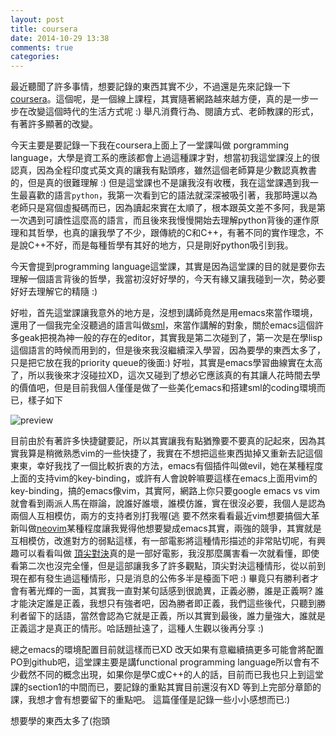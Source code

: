```yaml
---
layout: post
title: coursera
date: 2014-10-29 13:38
comments: true
categories: 
---
```

最近聽聞了許多事情，想要記錄的東西其實不少，不過還是先來記錄一下 [coursera](https://www.coursera.org/)。這個呢，是一個線上課程，其實隨著網路越來越方便，真的是一步一步在改變這個時代的生活方式呢 :) 舉凡消費行為、閱讀方式、老師教課的形式，有著許多顯著的改變。

今天主要是要記錄一下我在coursera上面上了一堂課叫做 porgramming language，大學是資工系的應該都會上過這種課才對，想當初我這堂課沒上的很認真，因為全程印度式英文真的讓我有點頭疼，雖然這個老師算是少數認真教書的，但是真的很難理解 :) 但是這堂課也不是讓我沒有收穫，我在這堂課遇到我一生最喜歡的語言`python`，我第一次看到它的語法就深深被吸引著，我那時還以為老師只是寫個虛擬碼而已，因為讀起來實在太順了，根本跟英文差不多阿，我是第一次遇到可讀性這麼高的語言，而且後來我慢慢開始去理解python背後的運作原理和其哲學，也真的讓我學了不少，跟傳統的C和C++，有著不同的實作理念，不是說C++不好，而是每種哲學有其好的地方，只是剛好python吸引到我。

今天會提到programming language這堂課，其實是因為這堂課的目的就是要你去理解一個語言背後的哲學，我當初沒好好學的，今天有緣又讓我碰到一次，勢必要好好去理解它的精隨 :)

好啦，首先這堂課讓我意外的地方是，沒想到講師竟然是用emacs來當作環境，還用了一個我完全沒聽過的語言叫做[sml](http://en.wikipedia.org/wiki/Standard_ML)，來當作講解的對象，關於emacs這個許多geak把視為神一般的存在的editor，其實我是第二次碰到了，第一次是在學lisp這個語言的時候而用到的，但是後來我沒繼續深入學習，因為要學的東西太多了，只是把它放在我的priority queue的後面:) 好啦，其實是emacs學習曲線實在太高了，所以我後來才沒碰拉XD，這次又碰到了想必它應該真的有其讓人花時間去學的價值吧，但是目前我個人僅僅是做了一些美化emacs和搭建sml的coding環境而已，樣子如下

![preview](http://i.imgur.com/V8n71Ql.png)

目前由於有著許多快捷鍵要記，所以其實讓我有點猶豫要不要真的記起來，因為其實我算是稍微熟悉vim的一些快捷了，我實在不想把這些東西拋掉又重新去記這個東東，幸好我找了一個比較折衷的方法，emacs有個插件叫做evil，她在某種程度上面的支持vim的key-binding，或許有人會說幹嘛要這樣在emacs上面用vim的key-binding，搞的emacs像vim，其實阿，網路上你只要google emacs vs vim就會看到兩派人馬在辯論，說誰好誰壞，誰模仿誰，實在很沒必要，我個人是認為兩個人互相模仿，兩方的支持者別打我喔(逃 要不然來看看最近vim想要搞個大革新叫做[neovim](http://neovim.org/)某種程度讓我覺得他想要變成emacs其實，兩強的競爭，其實就是互相模仿，改進對方的弱點這樣，有一部電影將這種情形描述的非常貼切呢，有興趣可以看看叫做 [頂尖對決](http://mike0123783.pixnet.net/blog/post/41015659-%5B%E9%9B%BB%E5%BD%B1%E8%A8%8E%E8%AB%96%5D-%E4%BA%94%E4%BB%B6%E4%BA%8B%E8%AE%93%E4%BD%A0%E7%9A%84-%E9%A0%82%E5%B0%96%E5%B0%8D%E6%B1%BA-%E6%9B%B4%E5%A5%BD%E7%9C%8B-%EF%BC%88)真的是一部好電影，我沒那麼厲害看一次就看懂，即使看第二次也沒完全懂，但是這部讓我多了許多觀點，頂尖對決這種情形，從以前到現在都有發生過這種情形，只是消息的公佈多半是檯面下吧 :) 畢竟只有勝利者才會有著光輝的一面，其實我一直對某句話感到很詭異，正義必勝，誰是正義啊? 誰才能決定誰是正義，我想只有強者吧，因為勝者即正義，我們這些後代，只聽到勝利者留下的話語，當然會認為它就是正義，所以其實到最後，誰力量強大，誰就是正義這才是真正的情形。哈話題扯遠了，這種人生觀以後再分享 :)

總之emacs的環境配置目前就這樣而已XD 改天如果有意繼續搞更多可能會將配置PO到github吧，這堂課主要是講functional programming language所以會有不少截然不同的概念出現，如果你是學C或C++的人的話，目前而已我也只上到這堂課的section1的中間而已，要記錄的重點其實目前還沒有XD 等到上完部分章節的課，我想才會有想要留下的重點吧。 這篇僅僅是記錄一些小小感想而已:)

想要學的東西太多了(抱頭

